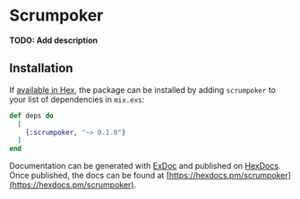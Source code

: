 # Scrumpoker

**TODO: Add description**

## Installation

If [available in Hex](https://hex.pm/docs/publish), the package can be installed
by adding `scrumpoker` to your list of dependencies in `mix.exs`:

```elixir
def deps do
  [
    {:scrumpoker, "~> 0.1.0"}
  ]
end
```

Documentation can be generated with [ExDoc](https://github.com/elixir-lang/ex_doc)
and published on [HexDocs](https://hexdocs.pm). Once published, the docs can
be found at [https://hexdocs.pm/scrumpoker](https://hexdocs.pm/scrumpoker).

